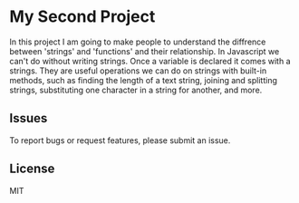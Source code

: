 # My Second Project

In this project I am going to make people to understand the diffrence between 'strings' and 'functions' and their relationship.
In Javascript we can't do without writing strings. Once a variable is declared it comes with a strings. 
They are useful operations we can do on strings with built-in methods, such as finding the length of a text string, joining and splitting strings, substituting one character in a string for another, and more.

## Issues

To report bugs or request features, please submit an issue.

## License

MIT
